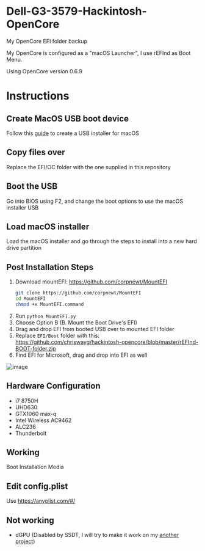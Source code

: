 # Dell-G3-3579-Hackintosh-OpenCore
My OpenCore EFI folder backup

My OpenCore is configured as a "macOS Launcher", I use rEFInd as Boot Menu.

Using OpenCore version 0.6.9

# Instructions

## Create MacOS USB boot device

Follow this [guide](https://dortania.github.io/OpenCore-Install-Guide/installer-guide/) to create a USB installer for macOS

## Copy files over

Replace the EFI/OC folder with the one supplied in this repository

## Boot the USB 
Go into BIOS using F2, and change the boot options to use the macOS installer USB

## Load macOS installer

Load the macOS installer and go through the steps to install into a new hard drive partition

## Post Installation Steps

1. Download mountEFI: https://github.com/corpnewt/MountEFI
   ```bash
   git clone https://github.com/corpnewt/MountEFI
   cd MountEFI
   chmod +x MountEFI.command
   ```
3. Run `python MountEFI.py`  
4. Choose Option B (B. Mount the Boot Drive's EFI)  
5. Drag and drop EFI from booted USB over to mounted EFI folder  
6. Replace `EFI/Boot` folder with this: https://github.com/chriswayg/hackintosh-opencore/blob/master/rEFInd-BOOT-folder.zip  
7. Find EFI for Microsoft, drag and drop into EFI as well

![image](https://github.com/aarlin/Dell-G3-3579-3779-Hackintosh-OpenCore/assets/5667435/626fd0a7-e8a0-4eec-b93e-11ec8e9a2b9d)


## Hardware Configuration
* i7 8750H
* UHD630
* GTX1060 max-q
* Intel Wireless AC9462
* ALC236
* Thunderbolt

## Working
Boot Installation Media

## Edit config.plist

Use https://anyplist.com/#/  

## Not working
* dGPU (Disabled by SSDT, I will try to make it work on my [another project](https://github.com/CerteKim/Dell-G3-3579-HackintoVM))  
